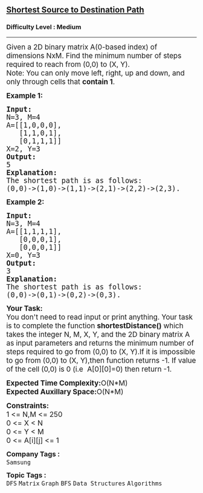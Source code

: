 <h2><a href="https://www.geeksforgeeks.org/problems/shortest-source-to-destination-path3544/1?itm_source=geeksforgeeks&itm_medium=article&itm_campaign=bottom_sticky_on_article">Shortest Source to Destination Path</a></h2><h3>Difficulty Level : Medium</h3><hr><div class="problems_problem_content__Xm_eO"><p><span style="font-size: 14pt;">Given a&nbsp;2D binary matrix A(0-based index) of dimensions NxM. Find the minimum number of steps required to reach from (0,0) to (X, Y).<br>Note: You can only move left, right, up and down, and only through cells that <strong>contain 1</strong>.</span></p>
<p><span style="font-size: 14pt;"><strong>Example 1:</strong></span></p>
<pre><span style="font-size: 14pt;"><strong>Input:</strong>
N=3, M=4
A=[[1,0,0,0], 
   [1,1,0,1],<br>   [0,1,1,1]]
X=2, Y=3 
<strong>Output:</strong>
5
<strong>Explanation:</strong>
The shortest path is as follows:
(0,0)-&gt;(1,0)-&gt;(1,1)-&gt;(2,1)-&gt;(2,2)-&gt;(2,3).</span></pre>
<p><span style="font-size: 14pt;"><strong>Example 2:</strong></span></p>
<pre><span style="font-size: 14pt;"><strong>Input:</strong>
N=3, M=4
A=[[1,1,1,1],
   [0,0,0,1],<br>   [0,0,0,1]]
X=0, Y=3
<strong>Output:</strong>
3
<strong>Explanation:</strong>
The shortest path is as follows:
(0,0)-&gt;(0,1)-&gt;(0,2)-&gt;(0,3).</span></pre>
<p><span style="font-size: 14pt;"><strong>Your Task:</strong><br>You don't need to read input or print anything. Your task is to complete the function <strong>shortestDistance()</strong> which takes the integer N, M, X, Y, and the 2D binary matrix A as input parameters and returns the minimum number of steps required to go from (0,0) to (X, Y).If it is impossible to go from (0,0) to&nbsp;(X, Y),then function returns -1. If value of the cell (0,0) is 0&nbsp;(i.e&nbsp; A[0][0]=0)&nbsp;then return -1.</span></p>
<p><span style="font-size: 14pt;"><strong>Expected Time Complexity:</strong>O(N*M)<br><strong>Expected Auxillary Space:</strong>O(N*M)</span></p>
<p><span style="font-size: 14pt;"><strong>Constraints:</strong><br>1 &lt;= N,M &lt;= 250<br></span><span style="font-size: 14pt;">0 &lt;= X &lt; N<br></span><span style="font-size: 14pt;">0 &lt;= Y &lt; M<br>0 &lt;= A[i][j] &lt;= 1</span></p></div><p><span style=font-size:18px><strong>Company Tags : </strong><br><code>Samsung</code>&nbsp;<br><p><span style=font-size:18px><strong>Topic Tags : </strong><br><code>DFS</code>&nbsp;<code>Matrix</code>&nbsp;<code>Graph</code>&nbsp;<code>BFS</code>&nbsp;<code>Data Structures</code>&nbsp;<code>Algorithms</code>&nbsp;